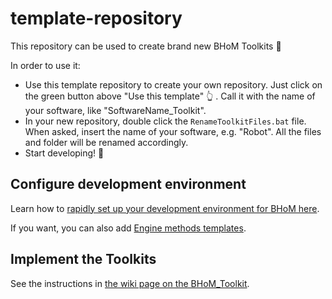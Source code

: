 # template-repository
This repository can be used to create brand new BHoM Toolkits :rocket:

In order to use it:
- Use this template repository to create your own repository. Just click on the green button above "Use this template" :point_up_2: . Call it with the name of your software, like "SoftwareName_Toolkit".
- In your new repository, double click the `RenameToolkitFiles.bat` file. When asked, insert the name of your software, e.g. "Robot". All the files and folder will be renamed accordingly.
- Start developing! :rocket:

## Configure development environment
Learn how to [rapidly set up your development environment for BHoM here](https://github.com/BHoM/documentation/wiki/Getting-started-for-developers). 

If you want, you can also add [Engine methods templates](https://github.com/BHoM/documentation/tree/master/templates/Engine%20method%20templates). 


## Implement the Toolkits
See the instructions in [the wiki page on the BHoM_Toolkit](https://github.com/BHoM/documentation/wiki/The-BHoM-Toolkit).
